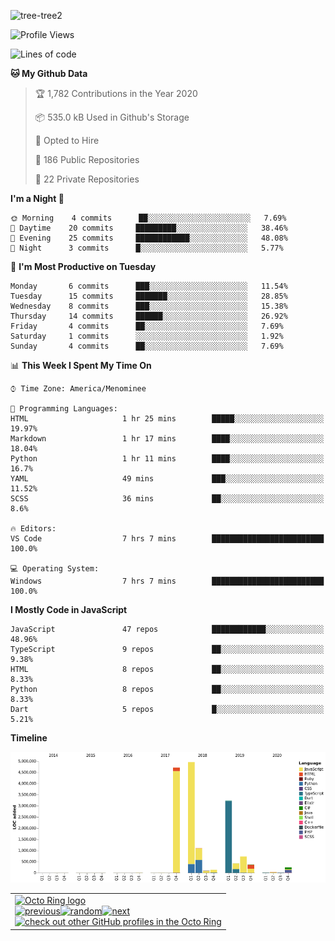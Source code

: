 ![tree-tree2](https://user-images.githubusercontent.com/15727947/99866266-688a6380-2b75-11eb-958b-273006b198d8.jpg)


<!--START_SECTION:waka-->
![Profile Views](http://img.shields.io/badge/Profile%20Views-37-blue)

![Lines of code](https://img.shields.io/badge/From%20Hello%20World%20I%27ve%20Written-634707%20lines%20of%20code-blue)

**🐱 My Github Data** 

> 🏆 1,782 Contributions in the Year 2020
 > 
> 📦 535.0 kB Used in Github's Storage 
 > 
> 💼 Opted to Hire
 > 
> 📜 186 Public Repositories 
 > 
> 🔑 22 Private Repositories  

**I'm a Night 🦉** 

```text
🌞 Morning    4 commits      ██░░░░░░░░░░░░░░░░░░░░░░░   7.69% 
🌆 Daytime    20 commits     █████████░░░░░░░░░░░░░░░░   38.46% 
🌃 Evening    25 commits     ████████████░░░░░░░░░░░░░   48.08% 
🌙 Night      3 commits      █░░░░░░░░░░░░░░░░░░░░░░░░   5.77%

```
📅 **I'm Most Productive on Tuesday** 

```text
Monday       6 commits      ███░░░░░░░░░░░░░░░░░░░░░░   11.54% 
Tuesday      15 commits     ███████░░░░░░░░░░░░░░░░░░   28.85% 
Wednesday    8 commits      ███░░░░░░░░░░░░░░░░░░░░░░   15.38% 
Thursday     14 commits     ██████░░░░░░░░░░░░░░░░░░░   26.92% 
Friday       4 commits      ██░░░░░░░░░░░░░░░░░░░░░░░   7.69% 
Saturday     1 commits      ░░░░░░░░░░░░░░░░░░░░░░░░░   1.92% 
Sunday       4 commits      ██░░░░░░░░░░░░░░░░░░░░░░░   7.69%

```


📊 **This Week I Spent My Time On** 

```text
⌚︎ Time Zone: America/Menominee

💬 Programming Languages: 
HTML                     1 hr 25 mins        █████░░░░░░░░░░░░░░░░░░░░   19.97% 
Markdown                 1 hr 17 mins        ████░░░░░░░░░░░░░░░░░░░░░   18.04% 
Python                   1 hr 11 mins        ████░░░░░░░░░░░░░░░░░░░░░   16.7% 
YAML                     49 mins             ███░░░░░░░░░░░░░░░░░░░░░░   11.52% 
SCSS                     36 mins             ██░░░░░░░░░░░░░░░░░░░░░░░   8.6%

🔥 Editors: 
VS Code                  7 hrs 7 mins        █████████████████████████   100.0%

💻 Operating System: 
Windows                  7 hrs 7 mins        █████████████████████████   100.0%

```

**I Mostly Code in JavaScript** 

```text
JavaScript               47 repos            ████████████░░░░░░░░░░░░░   48.96% 
TypeScript               9 repos             ██░░░░░░░░░░░░░░░░░░░░░░░   9.38% 
HTML                     8 repos             ██░░░░░░░░░░░░░░░░░░░░░░░   8.33% 
Python                   8 repos             ██░░░░░░░░░░░░░░░░░░░░░░░   8.33% 
Dart                     5 repos             █░░░░░░░░░░░░░░░░░░░░░░░░   5.21%

```


**Timeline**

![Chart not found](https://raw.githubusercontent.com/ianlikono/ianlikono/master/charts/bar_graph.png) 


<!--END_SECTION:waka-->


<table><tbody><tr><td><a href="https://octo-ring.com/"><img src="https://octo-ring.com/static/img/widget/top.png" width="99%" alt="Octo Ring logo" align="top"></a><br><a href="https://octo-ring.com/p/ianlikono/prev"><img src="https://octo-ring.com/static/img/widget/prev.png" width="33%" alt="previous" align="top" title="previous profile"></a><a href="https://octo-ring.com/p/ianlikono/random"><img src="https://octo-ring.com/static/img/widget/random.png" width="33%" alt="random" align="top" title="random profile"></a><a href="https://octo-ring.com/p/ianlikono/next"><img src="https://octo-ring.com/static/img/widget/next.png" width="33%" alt="next" align="top" title="next profile"></a><br><a href="https://octo-ring.com/"><img src="https://octo-ring.com/static/img/widget/bottom.png" width="99%" alt="check out other GitHub profiles in the Octo Ring" align="top"></a></td></tr></tbody></table>
